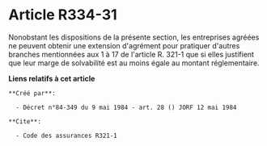 # Article R334-31

Nonobstant les dispositions de la présente section, les entreprises agréées ne peuvent obtenir une extension d'agrément pour
pratiquer d'autres branches mentionnées aux 1 à 17 de l'article R. 321-1 que si elles justifient que leur marge de
solvabilité est au moins égale au montant réglementaire.

**Liens relatifs à cet article**

	**Créé par**:

	  - Décret n°84-349 du 9 mai 1984 - art. 28 () JORF 12 mai 1984

	**Cite**:

	  - Code des assurances R321-1
